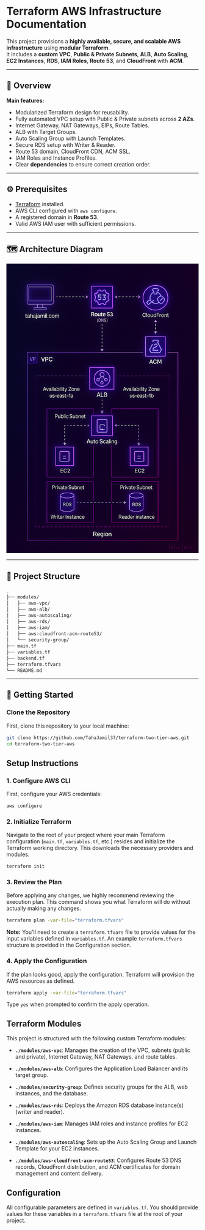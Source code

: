 # Terraform AWS Infrastructure Documentation

This project provisions a **highly available, secure, and scalable AWS infrastructure** using **modular Terraform**.  
It includes a **custom VPC**, **Public & Private Subnets**, **ALB**, **Auto Scaling**, **EC2 Instances**, **RDS**, **IAM Roles**, **Route 53**, and **CloudFront** with **ACM**.

---

## 📖 Overview

**Main features:**
- Modularized Terraform design for reusability.
- Fully automated VPC setup with Public & Private subnets across **2 AZs**.
- Internet Gateway, NAT Gateways, EIPs, Route Tables.
- ALB with Target Groups.
- Auto Scaling Group with Launch Templates.
- Secure RDS setup with Writer & Reader.
- Route 53 domain, CloudFront CDN, ACM SSL.
- IAM Roles and Instance Profiles.
- Clear **dependencies** to ensure correct creation order.

---

## ⚙️ Prerequisites

- [Terraform](https://www.terraform.io/) installed.
- AWS CLI configured with `aws configure`.
- A registered domain in **Route 53**.
- Valid AWS IAM user with sufficient permissions.

---

## 🗺️ Architecture Diagram


<img src="images/aws_architecture.png" alt="Architecture Diagram" width="600"/>


---

## 📂 Project Structure

```plaintext
.
├── modules/
│   ├── aws-vpc/
│   ├── aws-alb/
│   ├── aws-autoscaling/
│   ├── aws-rds/
│   ├── aws-iam/
│   ├── aws-cloudfront-acm-route53/
│   └── security-group/
├── main.tf
├── variables.tf
├── backend.tf
├── terraform.tfvars
└── README.md
```

---



## 🚀 Getting Started

### Clone the Repository
First, clone this repository to your local machine:

```bash
git clone https://github.com/TahaJamil37/terraform-two-tier-aws.git
cd terraform-two-tier-aws
```


## Setup Instructions
### 1. Configure AWS CLI
First, configure your AWS credentials:

```bash
aws configure
```

### 2. Initialize Terraform
Navigate to the root of your project where your main Terraform configuration (`main.tf`, `variables.tf`, etc.) resides and initialize the Terraform working directory. This downloads the necessary providers and modules.

```bash
terraform init
```

### 3. Review the Plan
Before applying any changes, we highly recommend reviewing the execution plan. This command shows you what Terraform will do without actually making any changes.

```bash
terraform plan -var-file="terraform.tfvars"
```

**Note:** You'll need to create a `terraform.tfvars` file to provide values for the input variables defined in `variables.tf`. An example `terraform.tfvars` structure is provided in the Configuration section.

### 4. Apply the Configuration
If the plan looks good, apply the configuration. Terraform will provision the AWS resources as defined.

```bash
terraform apply -var-file="terraform.tfvars"
```

Type `yes` when prompted to confirm the apply operation.

## Terraform Modules

This project is structured with the following custom Terraform modules:

- **`./modules/aws-vpc`**: Manages the creation of the VPC, subnets (public and private), Internet Gateway, NAT Gateways, and route tables.

- **`./modules/aws-alb`**: Configures the Application Load Balancer and its target group.

- **`./modules/security-group`**: Defines security groups for the ALB, web instances, and the database.

- **`./modules/aws-rds`**: Deploys the Amazon RDS database instance(s) (writer and reader).

- **`./modules/aws-iam`**: Manages IAM roles and instance profiles for EC2 instances.

- **`./modules/aws-autoscaling`**: Sets up the Auto Scaling Group and Launch Template for your EC2 instances.

- **`./modules/aws-cloudfront-acm-route53`**: Configures Route 53 DNS records, CloudFront distribution, and ACM certificates for domain management and content delivery.

## Configuration

All configurable parameters are defined in `variables.tf`. You should provide values for these variables in a `terraform.tfvars` file at the root of your project.

